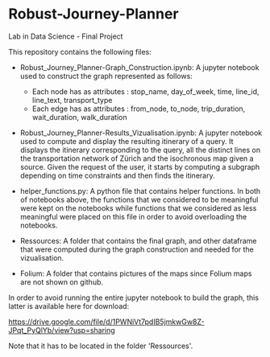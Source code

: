 # Robust-Journey-Planner

Lab in Data Science - Final Project

This repository contains the following files:

- Robust_Journey_Planner-Graph_Construction.ipynb: A jupyter notebook used to construct the graph represented as follows:
    - Each node has as attributes : stop_name, day_of_week, time, line_id, line_text, transport_type
    - Each edge has as attributes : from_node, to_node, trip_duration, wait_duration, walk_duration

- Robust_Journey_Planner-Results_Vizualisation.ipynb: A jupyter notebook used to compute and display the resulting itinerary of a query. It displays the itinerary corresponding to the query, all the distinct lines on the transportation network of Zürich and the isochronous map given a source. Given the request of the user, it starts by computing a subgraph depending on time constraints and then finds the itinerary.

- helper_functions.py: A python file that contains helper functions. In both of notebooks above, the functions that we considered to be meaningful were kept on the notebooks while functions that we considered as less meaningful were placed on this file in order to avoid overloading the notebooks.

- Ressources: A folder that contains the final graph, and other dataframe that were computed during the graph construction and needed for the vizualisation.

- Folium: A folder that contains pictures of the maps since Folium maps are not shown on github.

In order to avoid running the entire jupyter notebook to build the graph, this latter is available here for download:

https://drive.google.com/file/d/1PWNiVt7pdIB5jmkwGw8Z-JPqt_PyQlYb/view?usp=sharing

Note that it has to be located in the folder 'Ressources'.
